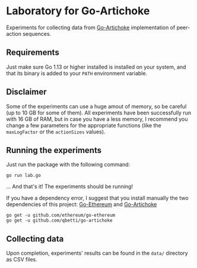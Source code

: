 # Laboratory for Go-Artichoke
Experiments for collecting data from [Go-Artichoke](https://github.com/qbetti/go-artichoke) implementation of peer-action sequences.

## Requirements

Just make sure Go 1.13 or higher installed is installed on your system, and that its binary is added to your `PATH` environment variable.

## Disclaimer

Some of the experiments can use a huge amout of memory, so be careful (up to 10 GB for some of them).
All experiments have been successfully run with 16 GB of RAM, but in case you have a less memory, I recommend you change a few parameters for the appropriate functions (like the `maxLogFactor` or the `actionSizes` values).

## Running the experiments

Just run the package with the following command:
```
go run lab.go
```

... And that's it! The experiments should be running!

If you have a dependency error, I suggest that you install manually the two dependencies of this project: [Go-Ethereum](https://github.com/ethereum/go-ethereum/) and [Go-Artichoke](https://github.com/qbetti/go-artichoke)

```
go get -u github.com/ethereum/go-ethereum
go get -u github.com/qbetti/go-artichoke
```


## Collecting data

Upon completion, experiments' results can be found in the `data/` directory as CSV files.

